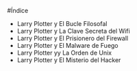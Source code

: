#Índice

* Larry Plotter y El Bucle Filosofal
* Larry Plotter y La Clave Secreta del Wifi
* Larry Plotter y El Prisionero del Firewall 
* Larry Plotter y El Malware de Fuego
* Larry Plotter yy La Orden de Unix
* Larry Plotter y El Misterio del Hacker
